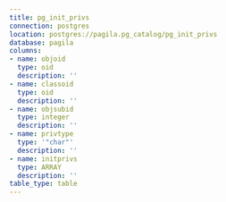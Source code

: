 ```yaml
---
title: pg_init_privs
connection: postgres
location: postgres://pagila.pg_catalog/pg_init_privs
database: pagila
columns:
- name: objoid
  type: oid
  description: ''
- name: classoid
  type: oid
  description: ''
- name: objsubid
  type: integer
  description: ''
- name: privtype
  type: '"char"'
  description: ''
- name: initprivs
  type: ARRAY
  description: ''
table_type: table
---
```


